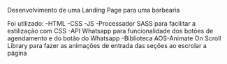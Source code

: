 Desenvolvimento de uma Landing Page para uma barbearia

Foi utilizado:
-HTML
-CSS
-JS
-Processador SASS para facilitar a estilização com CSS
-API Whatsapp para funcionalidade dos botões de agendamento e do botão do Whatsapp
-Biblioteca AOS-Animate On Scroll Library para fazer as animações de entrada das seções ao escrolar a página